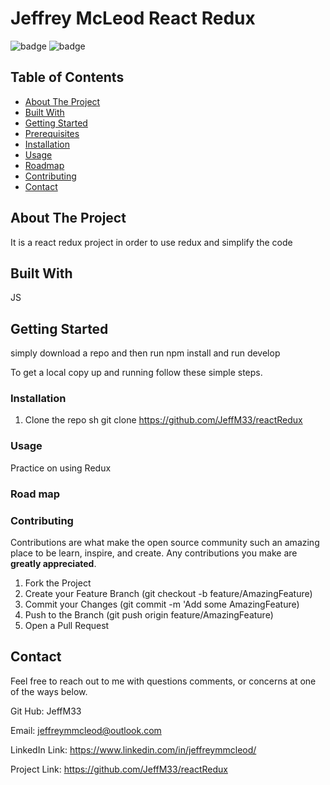 # Jeffrey McLeod React Redux


![badge](https://img.shields.io/badge/license-MIT-blue.svg)
![badge](https://img.shields.io/badge/LinkedIn-IN%20-blue)

<!-- TABLE OF CONTENTS -->

## Table of Contents
* [About The Project](#about-the-project)
* [Built With](#built-with)
* [Getting Started](#getting-started)
* [Prerequisites](#prerequisites)
* [Installation](#installation)
* [Usage](#usage)
* [Roadmap](#roadmap)
* [Contributing](#contributing)
* [Contact](#contact)

<!-- ABOUT THE PROJECT -->
## About The Project
It is a react redux project in order to use redux and simplify the code

<!-- GETTING STARTED -->
## Built With
JS

<!-- GETTING STARTED -->
## Getting Started
simply download a repo and then run npm install and run develop 

To get a local copy up and running follow these simple steps.

<!-- Prerequisites -->


### Installation

1. Clone the repo
   sh
   git clone https://github.com/JeffM33/reactRedux
   



<!-- USAGE EXAMPLES -->
### Usage
Practice on using Redux

<!-- ROAD MAP -->
### Road map



<!-- CONTRIBUTING -->
### Contributing

Contributions are what make the open source community such an amazing place to be learn, inspire, and create. Any contributions you make are **greatly appreciated**.

1. Fork the Project
2. Create your Feature Branch (git checkout -b feature/AmazingFeature)
3. Commit your Changes (git commit -m 'Add some AmazingFeature)
4. Push to the Branch (git push origin feature/AmazingFeature)
5. Open a Pull Request

<!-- CONTACT -->
## Contact

Feel free to reach out to me with questions comments, or concerns at one of the ways below.

Git Hub: JeffM33

Email: jeffreymmcleod@outlook.com

LinkedIn Link: https://www.linkedin.com/in/jeffreymmcleod/

Project Link: https://github.com/JeffM33/reactRedux

<!-- MARKDOWN LINKS & IMAGES -->
<!-- https://www.markdownguide.org/basic-syntax/#reference-style-links -->
